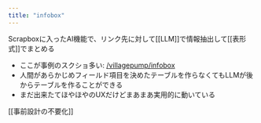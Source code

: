 ```yaml
---
title: "infobox"
---
```


Scrapboxに入ったAI機能で、リンク先に対して[[LLM]]で情報抽出して[[表形式]]でまとめる
- ここが事例のスクショ多い: [/villagepump/infobox](https://scrapbox.io/villagepump/infobox)
- 人間があらかじめフィールド項目を決めたテーブルを作らなくてもLLMが後からテーブルを作ることができる
- まだ出来たてほやほやのUXだけどまあまあ実用的に動いている

[[事前設計の不要化]]
